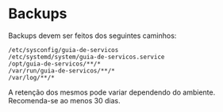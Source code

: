 # Backups

Backups devem ser feitos dos seguintes caminhos:

```
/etc/sysconfig/guia-de-servicos
/etc/systemd/system/guia-de-servicos.service
/opt/guia-de-servicos/**/*
/var/run/guia-de-servicos/**/*
/var/log/**/*
```

A retenção dos mesmos pode variar dependendo do ambiente. Recomenda-se ao menos 30 dias.